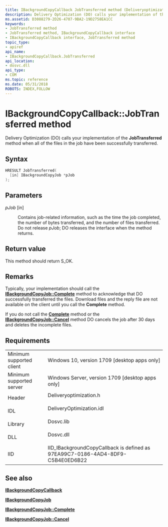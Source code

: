 ```yaml
---
title: IBackgroundCopyCallback JobTransferred method (Deliveryoptimization.h)
description: Delivery Optimization (DO) calls your implementation of the JobTransferred method when all of the files in the job have been successfully transferred.
ms.assetid: D3088279-2D26-4707-9BA2-19D2758EA1CC
keywords:
- JobTransferred method
- JobTransferred method, IBackgroundCopyCallback interface
- IBackgroundCopyCallback interface, JobTransferred method
topic_type:
- apiref
api_name:
- IBackgroundCopyCallback.JobTransferred
api_location:
- dosvc.dll
api_type:
- COM
ms.topic: reference
ms.date: 05/31/2018
ROBOTS: INDEX,FOLLOW
---
```


# IBackgroundCopyCallback::JobTransferred method

Delivery Optimization (DO) calls your implementation of the **JobTransferred** method when all of the files in the job have been successfully transferred.

## Syntax


```C++
HRESULT JobTransferred(
  [in] IBackgroundCopyJob *pJob
);
```



## Parameters

<dl> <dt>

*pJob* \[in\]
</dt> <dd>

Contains job-related information, such as the time the job completed, the number of bytes transferred, and the number of files transferred. Do not release *pJob*; DO releases the interface when the method returns.

</dd> </dl>

## Return value

This method should return S_OK.

## Remarks

Typically, your implementation should call the [**IBackgroundCopyJob::Complete**](ibackgroundcopyjob-complete.md) method to acknowledge that DO successfully transferred the files. Download files and the reply file are not available on the client until you call the **Complete** method.

If you do not call the [**Complete**](ibackgroundcopyjob-complete.md) method or the [**IBackgroundCopyJob::Cancel**](ibackgroundcopyjob-cancel.md) method DO cancels the job after 30 days and deletes the incomplete files.

## Requirements



|                                     |                                                                                                     |
|-------------------------------------|-----------------------------------------------------------------------------------------------------|
| Minimum supported client<br/> | Windows 10, version 1709 \[desktop apps only\]<br/>                                           |
| Minimum supported server<br/> | Windows Server, version 1709 \[desktop apps only\]<br/>                                       |
| Header<br/>                   | <dl> <dt>Deliveryoptimization.h</dt> </dl>   |
| IDL<br/>                      | <dl> <dt>DeliveryOptimization.idl</dt> </dl> |
| Library<br/>                  | <dl> <dt>Dosvc.lib</dt> </dl>                |
| DLL<br/>                      | <dl> <dt>Dosvc.dll</dt> </dl>                |
| IID<br/>                      | IID_IBackgroundCopyCallback is defined as 97EA99C7-0186-4AD4-8DF9-C5B4E0ED6B22<br/>          |



## See also

<dl> <dt>

[**IBackgroundCopyCallback**](ibackgroundcopycallback.md)
</dt> <dt>

[**IBackgroundCopyJob**](ibackgroundcopyjob-.md)
</dt> <dt>

[**IBackgroundCopyJob::Complete**](ibackgroundcopyjob-complete.md)
</dt> <dt>

[**IBackgroundCopyJob::Cancel**](ibackgroundcopyjob-cancel.md)
</dt> </dl>

 

 





